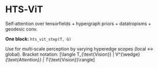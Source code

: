 # HTS‑ViT

Self‑attention over tensorfields + hypergraph priors + datatropisms + geodesic conv.

**One block:** `hts_vit_step(T, G)`

Use for multi‑scale perception by varying hyperedge scopes (local ↔ global). Bracket notation:
\[\langle T_{\text{Vision}} | V^{\wedge}_{\text{Attention}} | T_{\text{Vision}}\rangle\]
